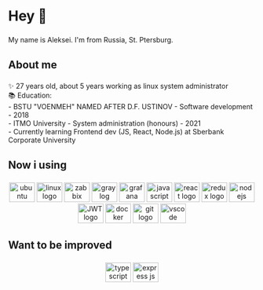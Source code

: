 <h1 align="left">Hey 👋</h1>

###

<p align="left">My name is Aleksei. I'm from Russia, St. Ptersburg.</p>

###

<h2 align="left">About me</h2>

###

<p align="left">✨ 27 years old, about 5 years working as linux system administrator<br>📚 Education:<br> - BSTU "VOENMEH" NAMED AFTER D.F. USTINOV - Software development - 2018<br>- ITMO University - System administration (honours) - 2021<br>- Currently learning Frontend dev (JS, React, Node.js) at Sberbank Corporate University</p>

###

<h2 align="left">Now i using</h2>

###

<div align="center">
  <img src="https://cdn.jsdelivr.net/gh/devicons/devicon/icons/ubuntu/ubuntu-plain.svg" height="40" width="52" alt="ubuntu logo"  />
  <img src="https://cdn.jsdelivr.net/gh/devicons/devicon/icons/linux/linux-original.svg" height="40" width="52" alt="linux logo"  />
  <img src="https://www.vectorlogo.zone/logos/zabbix/zabbix-icon.svg" height="40" width="52" alt="zabbix logo"  />
  <img src="https://www.vectorlogo.zone/logos/graylog/graylog-icon.svg" height="40" width="52" alt="graylog logo"  />
  <img src="https://www.vectorlogo.zone/logos/grafana/grafana-icon.svg" height="40" width="52" alt="grafana logo"  />
  <img src="https://cdn.jsdelivr.net/gh/devicons/devicon/icons/javascript/javascript-original.svg" height="40" width="52" alt="javascript logo"  />
  <img src="https://cdn.jsdelivr.net/gh/devicons/devicon/icons/react/react-original.svg" height="40" width="52" alt="react logo"  />
  <img src="https://cdn.jsdelivr.net/gh/devicons/devicon/icons/redux/redux-original.svg" height="40" width="52" alt="redux logo"  />
  <img src="https://cdn.jsdelivr.net/gh/devicons/devicon/icons/nodejs/nodejs-original.svg" height="40" width="52" alt="nodejs logo"  />
  <img src="https://img.icons8.com/color/48/null/java-web-token.png" height="40" width="52" alt="JWT logo"  />
  <img src="https://cdn.jsdelivr.net/gh/devicons/devicon/icons/docker/docker-original.svg" height="40" width="52" alt="docker logo"  />
  <img src="https://cdn.jsdelivr.net/gh/devicons/devicon/icons/git/git-original.svg" height="40" width="52" alt="git logo"  />
  <img src="https://cdn.jsdelivr.net/gh/devicons/devicon/icons/vscode/vscode-original.svg" height="40" width="52" alt="vscode logo"  />
</div>

###

<h2 align="left">Want to be improved</h2>

###

<div align="center">
  <img src="https://cdn.jsdelivr.net/gh/devicons/devicon/icons/typescript/typescript-original.svg" height="40" width="52" alt="typescript logo"  />
  <img src="https://https://www.vectorlogo.zone/logos/expressjs/expressjs-icon.svg" height="40" width="52" alt="express js logo"  />
</div>
